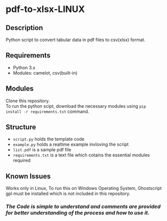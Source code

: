 # pdf-to-xlsx-LINUX

## Description
Python script to convert tabular data in pdf files to csv(xlsx) format.

## Requirements
- Python 3.x
- Modules: camelot, csv(built-in)

## Modules
Clone this repository.\
To run the python scipt, download the necessary modules using `pip install -r requirements.txt` command.

## Structure
- `script.py` holds the template code
- `example.py` holds a realtime example invloving the script
- `list.pdf` is a sample pdf file
- `requirements.txt` is a text file which cotains the essential modules required

## Known Issues
Works only in Linux, To run this on Windows Operating System, Ghostscript gpl must be installed which is not included in this repository.

### *The Code is simple to understand and comments are provided for better understanding of the process and how to use it.*
